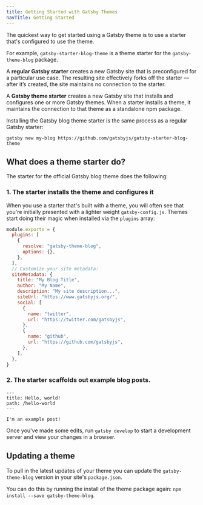 ```yaml
---
title: Getting Started with Gatsby Themes
navTitle: Getting Started
---
```


The quickest way to get started using a Gatsby theme is to use a starter that's configured to use the theme.

For example, `gatsby-starter-blog-theme` is a theme starter for the `gatsby-theme-blog` package.

A **regular Gatsby starter** creates a new Gatsby site that is preconfigured for a particular use case. The resulting site effectively forks off the starter — after it’s created, the site maintains no connection to the starter.

A **Gatsby theme starter** creates a new Gatsby site that installs and configures one or more Gatsby themes. When a starter installs a theme, it maintains the connection to that theme as a standalone npm package.

Installing the Gatsby blog theme starter is the same process as a regular Gatsby starter:

```shell
gatsby new my-blog https://github.com/gatsbyjs/gatsby-starter-blog-theme
```

## What does a theme starter do?

The starter for the official Gatsby blog theme does the following:

### 1. The starter installs the theme and configures it

When you use a starter that's built with a theme, you will often see that you're initially presented with a lighter weight `gatsby-config.js`. Themes start doing their magic when installed via the `plugins` array:

```javascript:title=gatsby-config.js
module.exports = {
  plugins: [
    {
      resolve: "gatsby-theme-blog",
      options: {},
    },
  ],
  // Customize your site metadata:
  siteMetadata: {
    title: "My Blog Title",
    author: "My Name",
    description: "My site description...",
    siteUrl: "https://www.gatsbyjs.org/",
    social: [
      {
        name: "twitter",
        url: "https://twitter.com/gatsbyjs",
      },
      {
        name: "github",
        url: "https://github.com/gatsbyjs",
      },
    ],
  },
}
```

### 2. The starter scaffolds out example blog posts.

```mdx:title=/content/posts/hello-world.mdx
---
title: Hello, world!
path: /hello-world
---

I'm an example post!
```

Once you've made some edits, run `gatsby develop` to start a development server and view your changes in a browser.

## Updating a theme

To pull in the latest updates of your theme you can update the `gatsby-theme-blog` version in your site's `package.json`.

You can do this by running the install of the theme package again: `npm install --save gatsby-theme-blog`.
